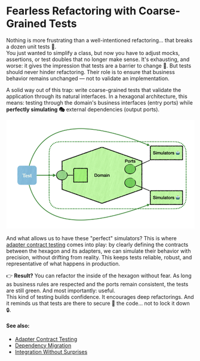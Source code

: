 # Fearless Refactoring with Coarse-Grained Tests
Nothing is more frustrating than a well-intentioned refactoring... that breaks a dozen unit tests 🤯.  
You just wanted to simplify a class, but now you have to adjust mocks, 
assertions, or test doubles that no longer make sense. It's exhausting, and worse: 
it gives the impression that tests are a barrier to change 🛑. But tests should never hinder refactoring.
Their role is to ensure that business behavior remains unchanged — not to validate an implementation.

A solid way out of this trap: write coarse-grained tests that validate the application through its natural interfaces.
In a hexagonal architecture, this means: 
testing through the domain's business interfaces (entry ports) while **perfectly simulating 🎭** external dependencies (output ports).

<img src="architecture-test-domaine.png" alt="The test interacts through the public ports of the application, and with the simulators whenever there's no suitable public port">

And what allows us to have these "perfect" simulators? This is where  
<a href="./">adapter contract testing</a> comes into play: by clearly defining the contracts between the hexagon 
and its adapters, we can simulate their behavior with precision, without drifting from reality.
This keeps tests reliable, robust, and representative of what happens in production.

👉 **Result?** You can refactor the inside of the hexagon without fear. As long as business rules are respected
and the ports remain consistent, the tests are still green. And most importantly: useful.  
This kind of testing builds confidence. It encourages deep refactorings. And it reminds us that tests are there
to secure 🛟 the code... not to lock it down 🔒.

#### See also:
- [Adapter Contract Testing](README.md)
- [Dependency Migration](benefit-dependency-migration.md)
- [Integration Without Surprises](benefit-third-party-service-integration-without-surprises.md)